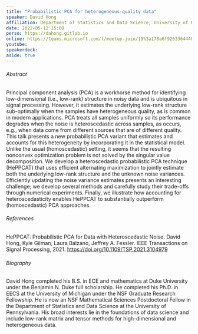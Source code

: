 ```yaml
---
title: "Probabilistic PCA for heterogeneous-quality data"
speaker: David Hong
affiliation: Department of Statistics and Data Science, University of Pennsylvania, Philadelphia, PA, US
date: 2022-05-12 15:00
perso: https://dahong.gitlab.io
online: https://teams.microsoft.com/l/meetup-join/19%3a178a6f926336444088eb120e42476f36%40thread.tacv2/1651683980053?context=%7b%22Tid%22%3a%2261f3e3b8-9b52-433a-a4eb-c67334ce54d5%22%2c%22Oid%22%3a%224d6c63a8-7eae-4099-804e-68bcb968bec0%22%7d
youtube: 
speakerdeck: 
aside: true
---
```


###### Abstract

Principal component analysis (PCA) is a workhorse method for identifying low-dimensional (i.e., low-rank) structure in noisy data
and is ubiquitous in signal processing. However, it estimates the underlying low-rank structure sub-optimally when the samples 
have heterogeneous quality, as is common in modern applications. 
PCA treats all samples uniformly so its performance degrades when the noise is heteroscedastic across samples, 
as occurs, e.g., when data come from different sources that are of different quality. 
This talk presents a new probabilistic PCA variant that estimates and accounts for this heterogeneity by incorporating it in the statistical model. 
Unlike the usual (homoscedastic) setting, it seems that the resulting nonconvex optimization problem is not solved by the singular value decomposition. 
We develop a heteroscedastic probabilistic PCA technique (HePPCAT) that uses efficient alternating maximization 
to jointly estimate both the underlying low-rank structure and the unknown noise variances. 
Efficiently updating the noise variance estimates presents an interesting challenge; 
we develop several methods and carefully study their trade-offs through numerical experiments. 
Finally, we illustrate how accounting for heteroscedasticity enables HePPCAT to substantially outperform (homoscedastic) PCA approaches.


###### References

HePPCAT: Probabilistic PCA for Data with Heteroscedastic Noise.
David Hong, Kyle Gilman, Laura Balzano, Jeffrey A. Fessler.
IEEE Transactions on Signal Processing, 2021. https://doi.org/10.1109/TSP.2021.3104979


###### Biography

David Hong completed his B.S. in ECE and mathematics at Duke University under the Benjamin N. Duke full scholarship. 
He completed his Ph.D. in EECS at the University of Michigan under the NSF Graduate Research Fellowship. 
He is now an NSF Mathematical Sciences Postdoctoral Fellow in the Department of Statistics and Data Science at the University of Pennsylvania.
His broad interests lie in the foundations of data science and include low-rank matrix and tensor methods for high-dimensional and heterogeneous data.

